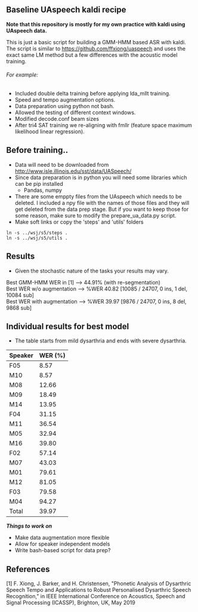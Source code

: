 ## Baseline UAspeech kaldi recipe

**Note that this repository is mostly for my own practice with kaldi using UAspeech data.**<br/>

This is just a basic script for building a GMM-HMM based ASR with kaldi.
The script is similar to https://github.com/ffxiong/uaspeech and uses the exact same LM method but a few differences with the acoustic model training.

###### For example:
  - Included double delta training before applying lda_mllt training.
  - Speed and tempo augmentation options. 
  - Data preparation using python not bash.
  - Allowed the testing of different context windows.
  - Modified decode.conf beam sizes
  - After tri4 SAT training we re-aligning  with fmllr (feature space maximum likelihood linear regression).
 
 ## Before training..
 - Data will need to be downloaded from http://www.isle.illinois.edu/sst/data/UASpeech/
 - Since data preparation is in python you will need some libraries which can be pip installed
   - Pandas, numpy
 - There are some emppty files from the UAspeech which needs to be deleted. I included a npy file with the names of those files and they will get deleted from the data prep stage. But if you want to keep those for some reason, make sure to modify the prepare_ua_data.py script. 
 - Make soft links or copy the 'steps' and 'utils' folders 
 ```
ln -s ../wsj/s5/steps .
ln -s ../wsj/s5/utils .
```
  
  ## Results
  - Given the stochastic nature of the tasks your results may vary.
  
  Best GMM-HMM WER in [1] --> 44.91% (with re-segmentation) <br/>
  Best WER w/o augmentation --> %WER 40.82 [10085 / 24707, 0 ins, 1 del, 10084 sub] <br/>
  Best WER with augmentation --> %WER 39.97 [9876 / 24707, 0 ins, 8 del, 9868 sub]
  
  
  ## Individual results for best model
  - The table starts from mild dysarthria and ends with severe dysarthria.
  
| Speaker  | WER (%) |
| -------- | ------- |
| F05  | 8.57  |
| M10  | 8.57  |
| M08  | 12.66  |
| M09  | 18.49  |
| M14  | 13.95  |
| F04  | 31.15  |
| M11  | 36.54  |
| M05  | 32.94  |
| M16  | 39.80  |
| F02  | 57.14  |
| M07  | 43.03  |
| M01  | 79.61  |
| M12  | 81.05  |
| F03  | 79.58  |
| M04  | 94.27  |
| Total  | 39.97  |



***Things to work on***
- Make data augmentation more flexible
- Allow for speaker independent models
- Write bash-based script for data prep?

## References
[1] F. Xiong, J. Barker, and H. Christensen, "Phonetic Analysis of Dysarthric Speech Tempo and Applications to Robust Personalised Dysarthric Speech Recognition," in IEEE International Conference on Acoustics, Speech and Signal Processing (ICASSP), Brighton, UK, May 2019



